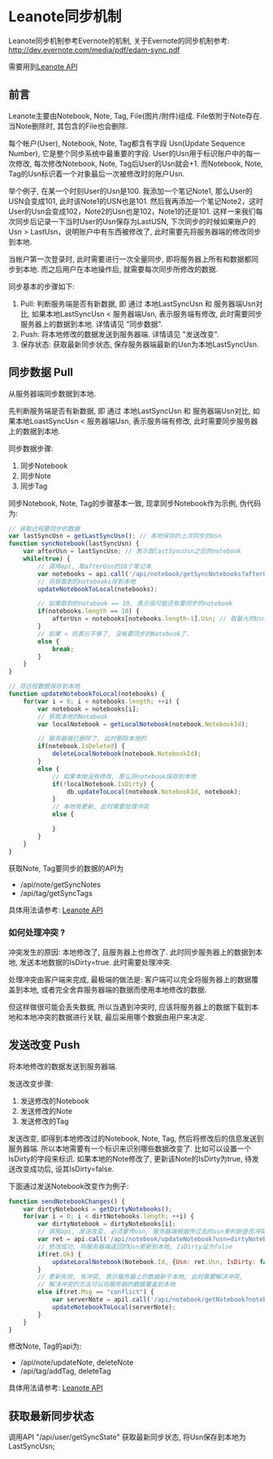 # Leanote同步机制

Leanote同步机制参考Evernote的机制, 关于Evernote的同步机制参考: http://dev.evernote.com/media/pdf/edam-sync.pdf

需要用到[Leanote API](https://github.com/leanote/leanote/wiki/leanote-api)

## 前言
Leanote主要由Notebook, Note, Tag, File(图片/附件)组成. File依附于Note存在. 当Note删除时, 其包含的File也会删除.

每个帐户(User), Notebook, Note, Tag都含有字段 Usn(Update Sequence Number), 它是整个同步系统中最重要的字段. User的Usn用于标识账户中的每一次修改, 每次修改Notebook, Note, Tag后User的Usn就会+1. 而Notebook, Note, Tag的Usn标识着一个对象最后一次被修改时的账户Usn.

举个例子, 在某一个时刻User的Usn是100. 我添加一个笔记Note1, 那么User的USN会变成101, 此时该Note1的USN也是101. 然后我再添加一个笔记Note2，这时User的Usn会变成102，Note2的Usn也是102，Note1的还是101. 这样一来我们每次同步后记录一下当时User的Usn保存为LastUSN, 下次同步的时候如果账户的Usn > LastUsn，说明账户中有东西被修改了, 此时需要先将服务器端的修改同步到本地.

当帐户第一次登录时, 此时需要进行一次全量同步, 即将服务器上所有和数据都同步到本地. 而之后用户在本地操作后, 就需要每次同步所修改的数据.

同步基本的步骤如下:

1. Pull: 判断服务端是否有新数据, 即 通过 本地LastSyncUsn 和 服务器端Usn对比, 如果本地LastSyncUsn < 服务器端Usn, 表示服务端有修改, 此时需要同步服务器上的数据到本地. 详情请见 "同步数据".
2. Push: 将本地修改的数据发送到服务器端. 详情请见 "发送改变".
3. 保存状态: 获取最新同步状态, 保存服务器端最新的Usn为本地LastSyncUsn.

## 同步数据 Pull
从服务器端同步数据到本地.

先判断服务端是否有新数据, 即 通过 本地LastSyncUsn 和 服务器端Usn对比, 如果本地LoastSyncUsn < 服务器端Usn, 表示服务端有修改, 此时需要同步服务器上的数据到本地.

同步数据步骤:

1. 同步Notebook
2. 同步Note
3. 同步Tag

同步Notebook, Note, Tag的步骤基本一致, 现拿同步Notebook作为示例, 伪代码为:

```javascript
// 获取远程要同步的数据
var lastSyncUsn = getLastSyncUsn(); // 本地保存的上次同步的Usn
function syncNotebook(lastSyncUsn) {
	var afterUsn = lastSyncUsn; // 表示取lastSyncUsn之后的notebook
	while(true) {
		// 调用api, 取afterUsn的10个笔记本
		var notebooks = api.call('/api/notebook/getSyncNotebooks?afterUsn=afterUsn&maxEntry=10');
		// 将获取到的notebooks存到本地
		updateNotebookToLocal(notebooks);

		// 如果取到的notebook == 10, 表示很可能还有要同步的notebook
		if(notebooks.length == 10) {
			afterUsn = notebooks[notebooks.length-1].Usn; // 取最大的Usn作为下一个标准
		}
		// 如果 < 则表示不够了, 没有要同步的Notebook了.
		else {
			break;
		}
	}
}

// 将远程数据保存到本地
function updateNotebookToLocal(notebooks) {
	for(var i = 0; i < notebooks.length; ++i) {
		var notebook = notebooks[i];
		// 获取本地的Notebook
		var localNotebook = getLocalNotebook(notebook.NotebookId);

		// 服务器端已删除了, 此时删除本地的
		if(notebook.IsDeleted) {
			deleteLocalNotebook(notebook.NotebookId);
		}
		else {
			// 如果本地没有修改, 那么将notebook保存到本地
			if(!localNotebook.IsDirty) {
				db.updateToLocal(notebook.NotebookId, notebook);
			}
			// 本地有更新, 此时需要处理冲突
			else {

			}
		}
	}
}
```
获取Note, Tag要同步的数据的API为

* /api/note/getSyncNotes
* /api/tag/getSyncTags

具体用法请参考: [Leanote API](https://github.com/leanote/leanote/wiki/leanote-api)

### 如何处理冲突 ?
冲突发生的原因: 本地修改了, 且服务器上也修改了. 此时同步服务器上的数据到本地, 发送本地数据的IsDirty=true. 此时需要处理冲突.

处理冲突由客户端来完成, 最极端的做法是: 客户端可以完全将服务器上的数据覆盖到本地, 或者完全舍弃服务器端的数据而使用本地修改的数据.

但这样做很可能会丢失数据, 所以当遇到冲突时, 应该将服务器上的数据下载到本地和本地冲突的数据进行关联, 最后采用哪个数据由用户来决定.

## 发送改变 Push
将本地修改的数据发送到服务器端.

发送改变步骤:

1. 发送修改的Notebook
2. 发送修改的Note
3. 发送修改的Tag

发送改变, 即得到本地修改过的Notebook, Note, Tag, 然后将修改后的信息发送到服务器端. 所以本地需要有一个标识来识别哪些数据改变了. 比如可以设置一个IsDirty的字段来标识. 如果本地的Note修改了, 更新该Note的IsDirty为true, 待发送改变成功后, 设其IsDirty=false.

下面通过发送Notebook改变作为例子:
```javascript
function sendNotebookChanges() {
	var dirtyNotebooks = getDirtyNotebooks();
	for(var i = 0; i < dirtNotebooks.length; ++i) {
		var dirtyNotebook = dirtyNotebooks[i];
		// 调用api, 发送改变, 必须要传usn, 服务器端根据传过去的usn来判断是否冲突
		var ret = api.call('/api/notebook/updateNotebook?usn=dirtyNotebook.Usn&title=dirtyNotebook.Title');
		// 修改成功, 将服务器端返回的Usn更新到本地, IsDirty设为false
		if(ret.Ok) {
			updateLocalNotebook(Notebook.Id, {Usn: ret.Usn, IsDirty: false});
		}
		// 更新失败, 有冲突, 表示服务器上的数据新于本地, 此时需要解决冲突, 
		// 解决冲突的方法可以将服务器的数据覆盖到本地
		else if(ret.Msg == "conflict") {
			var serverNote = apil.call('/api/notebook/getNotebook?notebookId=dirtyNotebook.id');
			updateNotebookToLocal(serverNote);
		}
	}
}
```

修改Note, Tag的api为:

* /api/note/updateNote, deleteNote
* /api/tag/addTag, deleteTag

具体用法请参考: [Leanote API](https://github.com/leanote/leanote/wiki/leanote-api)

## 获取最新同步状态
调用API "/api/user/getSyncState" 获取最新同步状态, 将Usn保存到本地为LastSyncUsn;
 